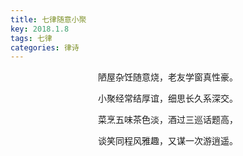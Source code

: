 ```yaml
---
title: 七律随意小聚
key: 2018.1.8
tags: 七律
categories: 律诗
---
```


<p align="center">陋屋杂饪随意烧，老友学窗真性豪。
</p>
<p align="center">小聚经常结厚谊，细思长久系深交。
</p>
<p align="center">菜烹五味茶色淡，酒过三巡话题高，
</p>
<p align="center">谈笑同程风雅趣，又谋一次游逍遥。
</p>
<p align="center"></br>
</p>
